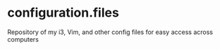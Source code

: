 # configuration.files
Repository of my i3, Vim, and other config files for easy access across computers

